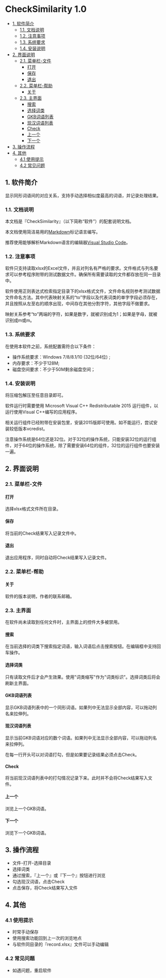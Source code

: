 # CheckSimilarity 1.0

<!-- TOC depthFrom:2 -->

- [1. 软件简介](#1-软件简介)
    - [1.1. 文档说明](#11-文档说明)
    - [1.2. 注意事项](#12-注意事项)
    - [1.3. 系统要求](#13-系统要求)
    - [1.4. 安装说明](#14-安装说明)
- [2. 界面说明](#2-界面说明)
    - [2.1. 菜单栏-文件](#21-菜单栏-文件)
        - [打开](#打开)
        - [保存](#保存)
        - [退出](#退出)
    - [2.2. 菜单栏-帮助](#22-菜单栏-帮助)
        - [关于](#关于)
    - [2.3. 主界面](#23-主界面)
        - [搜索](#搜索)
        - [选择词类](#选择词类)
        - [GKB词语列表](#gkb词语列表)
        - [现汉词语列表](#现汉词语列表)
        - [Check](#check)
        - [上一个](#上一个)
        - [下一个](#下一个)
- [3. 操作流程](#3-操作流程)
- [4. 其他](#4-其他)
    - [4.1 使用提示](#41-使用提示)
    - [4.2 常见问题](#42-常见问题)

<!-- /TOC -->

## 1. 软件简介
显示同形词语间的对应关系，支持手动选择相似度最高的词语，并记录处理结果。

### 1.1. 文档说明
本文档是『CheckSimilarity』（以下简称“软件”）的配套说明文档。

本文档使用简洁易用的[Markdown](https://www.appinn.com/markdown/)标记语言编写。

推荐使用能够解析Markdown语言的编辑器[Visual Studio Code](https://code.visualstudio.com/)。

### 1.2. 注意事项
软件只支持读取xlsx的Excel文件，并且对列名有严格的要求。文件格式与列名要求可以参考程序附带的测试数据文件。确保所有需要读取的文件都存放在同一目录中。

软件使用正则表达式检索指定目录下的xlsx格式文件，文件命名规则参考测试数据文件命名方法。其中代表映射关系的“to”字段以及代表词类的单字字段必须存在，并且按照从左至右的顺序出现，中间存在其他分割字符，其他字段不做要求。

映射关系参考“to”两端的字符，如果是数字，就被识别成为1；如果是字母，就被识别成m或m。

### 1.3. 系统要求
在使用本软件之前，系统配置需符合以下条件：

- 操作系统要求：Windows 7/8/8.1/10 (32位/64位) ;
- 内存要求：不少于128M;
- 磁盘空间要求：不少于50M剩余磁盘空间；

### 1.4. 安装说明
将压缩包解压至任意目录即可。

软件运行时需要使用 Microsoft Visual C++ Redistributable 2015 运行组件，以运行使用Visual C++编写的应用程序。

相关运行组件已经附带在安装包里，安装2015版即可使用。如不能运行，尝试安装较低版本vcredist。

注意操作系统是64位还是32位。对于32位的操作系统，只能安装32位的运行组件，对于64位的操作系统，除了需要安装64位的组件，32位的运行组件也要安装一遍。
 
## 2. 界面说明

### 2.1. 菜单栏-文件

#### 打开
选择xlsx格式文件所在目录。

#### 保存
将当前的Check结果写入记录文件中。

#### 退出
退出应用程序，同时自动将Check结果写入记录文件。

### 2.2. 菜单栏-帮助

#### 关于
软件的版本说明，作者的联系邮箱。

### 2.3. 主界面
在软件尚未读取到任何文件时，主界面上的控件大多被禁用。

#### 搜索
在当前选择的词类下搜索指定词语，输入词语后点击搜索按钮。在编辑框中支持回车操作。

#### 选择词类
只有读取文件后才会产生效果。使用"词类缩写"作为"词类标识"。选择词类后将会刷新主界面。

#### GKB词语列表
显示GKB词语列表中的一个同形词语。如果列中无法显示全部内容，可以拖动列名来拉伸列。

#### 现汉词语列表
显示当前GKB词语对应的数个词语。如果列中无法显示全部内容，可以拖动列名来拉伸列。

在每一行开头可以对词语打勾，但是如果要记录结果必须点击Check。

#### Check
将当前现汉词语列表中的打勾情况记录下来。此时并不会将Check结果写入文件。

#### 上一个
浏览上一个GKB词语。

#### 下一个
浏览下一个GKB词语。

## 3. 操作流程

- 文件-打开-选择目录
- 选择词类
- 通过搜索，『上一个』或『下一个』按钮进行浏览
- 勾选现汉词语，点击Check
- 点击保存，将Check结果写入文件

## 4. 其他

### 4.1 使用提示
- 时常手动保存
- 使用搜索功能回到上一次的浏览地点
- 与软件同目录的『record.xlsx』文件可以手动编辑

### 4.2 常见问题
- 如遇问题，重启软件